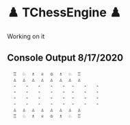 # ♟️ TChessEngine ♟️
Working on it


## Console Output 8/17/2020
```
  ♖  ♘  ♗  ♕  ♔  ♗  ♘  ♖
  ♙  ♙  ♙  ♙  ♙  ♙  ♙  ♙
  -   -   -   -   -  -   -   - 
  -   -   -   -   -  -   -   - 
  -   -   -   -   -  -   -   - 
  -   -   -   -   -  -   -   - 
  ♙  ♙  ♙  ♙  ♙  ♙  ♙  ♙
  ♖  ♘  ♗  ♕  ♔  ♗  ♘  ♖
```
